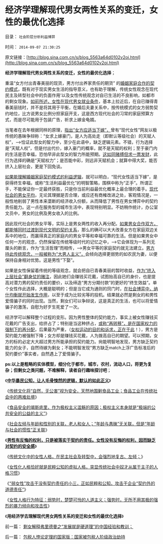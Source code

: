 # 经济学理解现代男女两性关系的变迁，女性的最优化选择

目录： `社会阶层分析利益博羿` 

时间： `2014-09-07 21:30:25` 

原文链接：[http://blog.sina.com.cn/s/blog_5563a64d0102v2oi.html](http://blog.sina.com.cn/s/blog_5563a64d0102v2oi.html)

**经济学理解现代男女两性关系的变迁，女性的最优化选择**；

重温“女方付出青春美丽的现货，男方付出养家责任的期货” 的[婚姻家庭合作的契约模式](../../../2012/12/10/男女两性合作的基本型，现货，期货，保险和强奸；.md)，既有对于现实男女生活的指导意义，也有助于理解，传统女性观念在现代民主及转型社会中的负面作用‘以及女性传统观念对自已生活的不良影响，如都市的剩女现象。[如前所述，女性在现代男女就业条件](../../../2012/4/13/“男女不平等”没有真实存在过.md)，基本上拉近后，在自已赚得青春美丽钱时，并不是将其用于平衡，在婚后夫妻关系中，按传统模式的女方弱势契约地位，比方说男女比例分担家庭开支，这是西方现代社会的习常的家庭预算方式，而是尽可能用于包装广告，祈求上嫁金龟婿。

当笔者在去年根据同样的原理，[指出“女方应适当下嫁”，](../../../2012/12/10/当小三效益不高，女性适宜“略为下嫁”.md)曾有“现代女性”网友以极传统的愚昧争辩称：“女求上嫁豪门，是人为高处走（即默认等级社会）的天赋人权”，——>恰证此型女的智力中，至少在此语中，缺乏逻辑元素。不错，行为选择是“天赋人权”，但是付出代价，嫁入豪门的概率，就不是天赋的权利；至于豪门内的生活是否幸福，恐怕早非此型女的智力所能预期。[这如同赌搏但求一票发财](../../../2012/11/24/道德八股的万能语法.md)，此行为选择的确是“天赋权力”；是否能中彩，则远非天赋机会；就算中得大奖，能否挤入上层社会，更是下回免谈。

[如果能理解婚姻家庭契约模式的利益逻辑](../../../2012/12/10/进化论解读家庭现象：婚姻，婚姻，聘礼，女权，剩女和家庭暴力.md)，就可以明白，“现代女性适当下嫁”，是获得终生幸福，或称“生活利益最优化”的明智策略，围棋中称为“正手”。所谓正手，不能保证你一定最终获胜，只是你当前利益最优化概率上最合理的着手。[现代社会的男女平均](../../../2011/6/30/男女平等和女权运动鼓吹的不平等.md)，无论其理据是否合理，或应还有商榷改进之处，客观情况是，一般性地削弱了男性本来垄断的经济收入份额，从而降低了男性在男女博弈中的契约责任能力。这一点在服务型的城市生活中，表现特别明显。不妨稍作统计，办公室文员中，男女的比例及男女收入的比例。

因此现代社会的男女平等，实际上是男女两性的收入再分配。[如果男女合作双方，都能够同时过渡到现代文明的契约关系](../../../2014/4/20/秩序的社会学定义，民主的要素和关键.md)，那么的确可以大大改善女方在家庭双边关系中的地位，而赢得真正的家庭内的男女平等和幸福可靠的生活。但是如果男女中任何一方的观念，仍然保留在传统等级时代的记忆之中，——>它会体现为一系列无厘头的断言，作为“生活哲理”而相传，——>男女平等的家庭契约就无法建立。[男方持此传统观念，一般被称为“大男人主义”，](../../../2012/12/9/家庭是合作的结果，马上得天下，也不能天天打老婆；.md)会倾向选择更弱势的如农民为妻，以便保持自身相对优势。这是男性“下娶”。

如果是女性保留着传统的等级观念，就会把自已青春美丽的暂时收益，[作为“挤入上层社会”翻身仗的赌注](../../../2009/12/8/奴隶社会中的财富衡量标准.md)，因此她们会赚钱买花戴，试图抬高自已的身价，也是提高对潜力男的契约责任的要价，以及缔造“男方分期付款”的更好的“终生效益”。单个女性作此选择，大概是聪明的；但是当它成为通则的窍门时，[在社会博弈中，纳什均衡就开始发生作用](../../../2011/10/24/新制度学派滥用数学，依赖于虚构的假设.md)，以至于成为比较劣等的投机。结果就必然是剩女的和男性爱情骗子的同时出现。当然，剩女们可以争辩说，这是真正的生活，也可以将爱情骗子的激荡，自慰为好歹生死爱了一次。

经济学可以解释整个过程的变形。因为男性整体的契约能力，事实上被女性赚钱买花戴的广告支出，给挤占了；特别是当这种挤占，[或称“再转移”，是在国家权力的强制下的再分配](../../../2013/6/26/马尔萨斯主义＝封建＝(共产主义＋短缺)＝(民粹＋短缺).md)，后果最为严重，（[女权运动的目的和诉求，正在于此](../../../2011/6/29/基督教的女权运动愚昧落后.md)！），男方是契约能力被强制下降；女方却是赚钱买花戴，人为拨高自已的期望。可以预期，女方的标的必定大大超过男方所能承担的契约能力。尙能明智地发现，男方缺乏契约能力的女子，自然待嫁为剩女；不能明智发现“男方缺乏match上浮广告标准后的契约要价”事实者，自然遇上了爱情骗子。

**ps:以上是粗略的实体模型，细分化于都市，城市，农村，流动人口，将更为复杂；但剩女之类问题，不难解释，读者自行趣味探讨吧**；

《[**中华暴民公知，让人毛骨悚然的逻辑，默认的如此正义**](../../../2014/8/29/福喜事件暴露的，中华暴民让人毛骨悚然的正义逻辑.md)》

《[传统文化将“自然，无公害”视为安全，天然地围剿食品工业；食品工业在传统社会中的两难处境](../../../2014/8/30/传统文化将“自然，无公害”视为安全，天然地围剿食品工业.md)》

《[食品安全的竭斯底里，作为极权主义滥觞的原因；极权主义本身就是“极端的公共安全的公益的主义”](../../../2014/8/31/食品安全的竭斯底里，作为极权主义滥觞的原因.md)》

《[社会左倾与年龄和性别的关联，老人和女人；“年龄与愚昧”无关联，但是“年龄与社会的惯性”正关联](../../../2014/9/1/社会左倾与年龄和性别的关联，年龄与愚昧的关联；.md)》

《[**男性有反悔的权利，只是被落实于契约的责任。女性没有反悔的权利，因而缺乏对契约的安全感**](../../../2014/9/2/传统女性的左倾，她们相对缺乏对契约的感知.md)》

《[传统文化中的女性人格，在民主社会及转型中，会强烈地复古、左倾；](../../../2014/9/3/女性和公知语境中的“诚信”，一般不是双边契约中的守约；.md)》

《[女性化人格恰好就是民粹公知的虚拟人格，突显传统社会中奴才从属于主子的人格习惯](../../../2014/9/4/女性观念中的诚信，就是契约角度的“不讲契约，没诚信，背信弃约”.md)》

《[“弱女性”攻击于没有契约责任的小三，正如民粹和公知，攻击于企业“契约外的道德责任”](../../../2014/9/5/攻击无契约责任的小三的弱女子的正义.md)》

《[女性人格行为特征：弱势时，楚楚可怜的人道主义；强势时，无所不用其极的强烈的暴力倾向和攻击性](../../../2014/9/6/左倾偏好的女性化行为的极权主义倾向.md)》

《**用经济学去理解现代男女两性关系的变迁和女性的最优化选择**》

前一篇： [剩女解释弗里德曼之“发展就是硬道理”的中国经验和教训；](../../../2014/9/9/剩女解释弗里德曼之“发展就是硬道理”的中国经验和教训；.md)

后一篇： [包税人悖论定理的国家版：国家被包税人阶级政治劫持](../../../2014/9/7/包税人悖论定理的国家版：国家被包税人阶级政治劫持.md)

